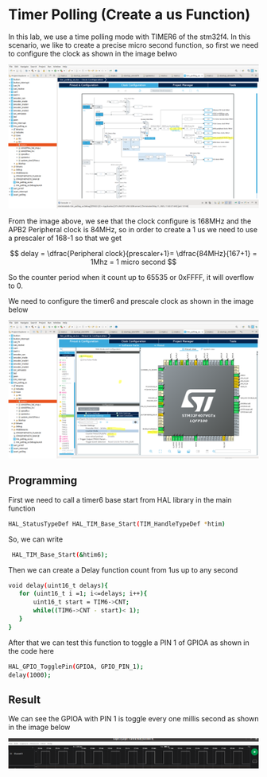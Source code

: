 # Timer Polling (Create a us Function)

In this lab, we use a time polling mode with TIMER6 of the stm32f4. In this scenario, we like to create a precise micro second function, so first we need to configure the clock as shown in the image belwo



![stm32F407VGT6](https://github.com/Theara-Seng/stm32_lab/blob/main/tim_polling_us/image/clock.png)


From the image above, we see that the clock configure is 168MHz and the APB2 Peripheral clock is 84MHz, so in order to create a 1 us we need to use a prescaler of 168-1 so that we get 


$$ delay = \dfrac{Peripheral clock}{prescaler+1}= \dfrac{84MHz}{167+1} = 1Mhz = 1 micro second $$ 

So the counter period when it count up to 65535 or 0xFFFF, it will overflow to 0.


We need to configure the timer6 and prescale clock as shown in the image below


![stm32F407VGT6](https://github.com/Theara-Seng/stm32_lab/blob/main/tim_polling_us/image/configure.png)


## Programming


First we need to call a timer6 base start from HAL library in the main function

```sh
HAL_StatusTypeDef HAL_TIM_Base_Start(TIM_HandleTypeDef *htim)
```

So, we can write 

```sh
 HAL_TIM_Base_Start(&htim6);
 ```
 
 Then we can create a Delay function count from 1us up to any second
 
 ```sh 
void delay(uint16_t delays){
	for (uint16_t i =1; i<=delays; i++){
		uint16_t start = TIM6->CNT;
		while((TIM6->CNT - start)< 1);
	}
}
```

After that we can test this function to toggle a PIN 1 of GPIOA as shown in the code here


```sh
HAL_GPIO_TogglePin(GPIOA, GPIO_PIN_1);
delay(1000);
 ```
## Result

We can see the GPIOA with PIN 1 is toggle every one millis second as shown in the image below

![stm32F407VGT6](https://github.com/Theara-Seng/stm32_lab/blob/main/tim_polling_us/image/1ms.png)
